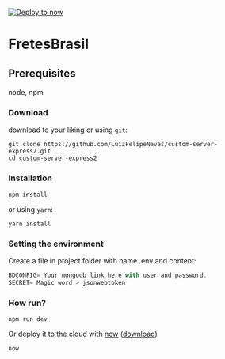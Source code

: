 [![Deploy to now](https://deploy.now.sh/static/button.svg)](https://deploy.now.sh/?repo=https://github.com/LuizFelipeNeves/custom-server-express2/tree/master)

# FretesBrasil

## Prerequisites
node, npm

### Download
download to your liking or using `git`:
```
git clone https://github.com/LuizFelipeNeves/custom-server-express2.git
cd custom-server-express2
```
### Installation
```
npm install
```
or using `yarn`:
```
yarn install
```

### Setting the environment
Create a file in project folder with name .env and content:
```js
BDCONFIG= Your mongodb link here with user and password.
SECRET= Magic word > jsonwebtoken
```
### How run?
```
npm run dev
```

Or deploy it to the cloud with [now](https://zeit.co/now) ([download](https://zeit.co/download))
```bash
now
```


